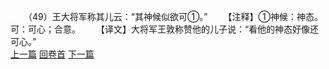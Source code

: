 　　（49）王大将军称其儿云：“其神候似欲可①。”
　　【注释】①神候：神态。可：可心；合意。
　　【译文】大将军王敦称赞他的儿子说：“看他的神态好像还可心。”
<br>[上一篇](08_048) [回卷首](08_000) [下一篇](08_050)
